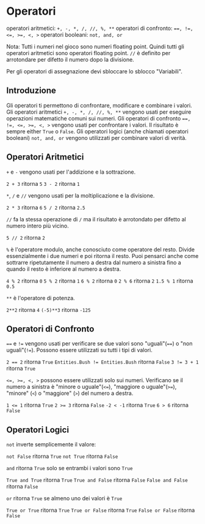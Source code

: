 # Operatori
operatori aritmetici: `+, -, *, /, //, %, **`
operatori di confronto: `==, !=, <=, >=, <, >`
operatori booleani: `not, and, or`

Nota: Tutti i numeri nel gioco sono numeri floating point. Quindi tutti gli operatori aritmetici sono operatori floating point.
`//` è definito per arrotondare per difetto il numero dopo la divisione.

Per gli operatori di assegnazione devi sbloccare lo sblocco "Variabili".

## Introduzione
Gli operatori ti permettono di confrontare, modificare e combinare i valori.
Gli operatori aritmetici `+, -, *, /, //, %, **` vengono usati per eseguire operazioni matematiche comuni sui numeri.
Gli operatori di confronto `==, !=, <=, >=, <, >` vengono usati per confrontare i valori. Il risultato è sempre either `True` o `False`.
Gli operatori logici (anche chiamati operatori booleani) `not, and, or` vengono utilizzati per combinare valori di verità.

## Operatori Aritmetici
`+` e `-` vengono usati per l'addizione e la sottrazione.

`2 + 3` ritorna `5`
`3 - 2` ritorna `1`

`*`, `/` e `//` vengono usati per la moltiplicazione e la divisione.

`2 * 3` ritorna `6`
`5 / 2` ritorna `2.5`

`//` fa la stessa operazione di `/` ma il risultato è arrotondato per difetto al numero intero più vicino.

`5 // 2` ritorna `2`

`%` è l'operatore modulo, anche conosciuto come operatore del resto. Divide essenzialmente i due numeri e poi ritorna il resto. Puoi pensarci anche come sottrarre ripetutamente il numero a destra dal numero a sinistra fino a quando il resto è inferiore al numero a destra.

`4 % 2` ritorna `0`
`5 % 2` ritorna `1`
`6 % 2` ritorna `0`
`2 % 6` ritorna `2`
`1.5 % 1` ritorna `0.5`

`**` è l'operatore di potenza.

`2**2` ritorna `4`
`(-5)**3` ritorna `-125`

## Operatori di Confronto
`==` e `!=` vengono usati per verificare se due valori sono "uguali"(`==`) o "non uguali"(`!=`). Possono essere utilizzati su tutti i tipi di valori.

`2 == 2` ritorna `True`
`Entities.Bush != Entities.Bush` ritorna `False`
`3 != 3 + 1` ritorna `True`

`<=, >=, <, >` possono essere utilizzati solo sui numeri. Verificano se il numero a sinistra è "minore o uguale"(`<=`), "maggiore o uguale"(`>=`), "minore" (`<`) o "maggiore" (`>`) del numero a destra.

`1 <= 1` ritorna `True`
`2 >= 3` ritorna `False`
`-2 < -1` ritorna `True`
`6 > 6` ritorna `False`

## Operatori Logici
`not` inverte semplicemente il valore:

`not False` ritorna `True`
`not True` ritorna `False`

`and` ritorna `True` solo se entrambi i valori sono `True`

`True and True` ritorna `True`
`True and False` ritorna `False`
`False and False` ritorna `False`

`or` ritorna `True` se almeno uno dei valori è `True`

`True or True` ritorna `True`
`True or False` ritorna `True`
`False or False` ritorna `False`